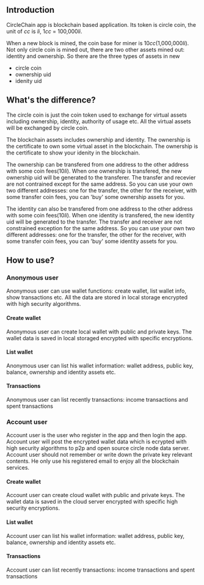 ## Introduction

CircleChain app is blockchain based application. Its token is circle coin, the unit of <i>cc</i> is <i>li</i>, 1<i>cc</i> = 100,000<i>li</i>.

When a new block is mined, the coin base for miner is 10<i>cc</i>(1,000,000<i>li</i>). Not only circle coin is mined out, there are two other assets mined out: identity and ownership. So there are the three types of assets in new 

* circle coin
* ownership uid
* idenity uid

## What's the difference?

The circle coin is just the coin token used to exchange for virtual assets including ownership, identity, authority of usage etc. All the virtual assets will be exchanged by circle coin.

The blockchain assets includes ownership and identity. The ownership is the certificate to own some virtual asset in the blockchain. The ownership is the certificate to show your idenity in the blockchain.

The ownership can be transfered from one address to the other address with some coin fees(10<i>li</i>). When one ownership is transfered, the new ownership uid will be generated to the transferer. The transfer and recevier are not contrained except for the same address. So you can use your own two different addresses: one for the transfer, the other for the receiver, with some transfer coin fees, you can 'buy' some ownership assets for you.

The identity can also be transfered from one address to the other address with some coin fees(10<i>li</i>). When one identity is transfered, the new identity uid will be generated to the transfer. The transfer and receiver are not constrained exception for the same address. So you can use your own two different addresses: one for the transfer, the other for the receiver, with some transfer coin fees, you can 'buy' some identity assets for you.

## How to use?

### Anonymous user

Anonymous user can use wallet functions: create wallet, list wallet info, show transactions etc. All the data are stored in local storage encrypted with high security algorithms.

#### Create wallet

Anonymous user can create local wallet with public and private keys. The wallet data is saved in local storaged encrypted with specific encryptions.

#### List wallet

Anonymous user can list his wallet information: wallet address, public key, balance, ownership and identity assets etc.

#### Transactions

Anonymous user can list recently transactions: income transactions and spent transactions


### Account user

Account user is the user who register in the app and then login the app. Account user will post the encrypted wallet data which is ecrypted with high security algorithms to p2p and open source circle node data server. Account user should not remember or write down the private key relevant contents. He only use his registered email to enjoy all the blockchain services.

#### Create wallet

Account user can create cloud wallet with public and private keys. The wallet data is saved in the cloud server encrypted with specific high security encryptions.

#### List wallet

Account user can list his wallet information: wallet address, public key, balance, ownership and identity assets etc.

#### Transactions

Account user can list recently transactions: income transactions and spent transactions

